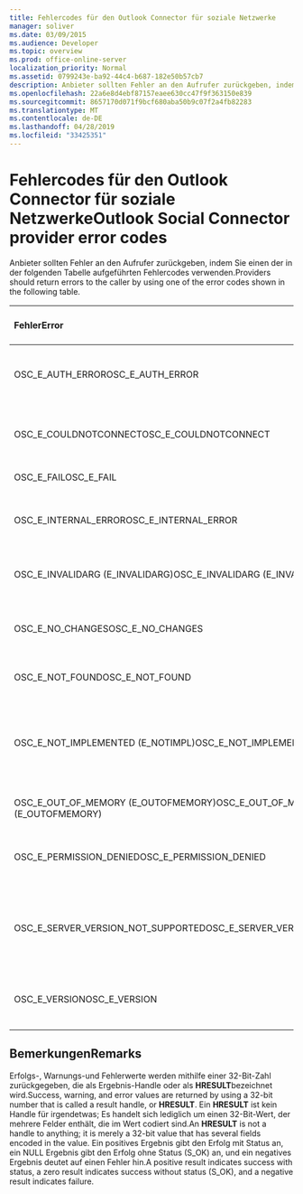 ```yaml
---
title: Fehlercodes für den Outlook Connector für soziale Netzwerke
manager: soliver
ms.date: 03/09/2015
ms.audience: Developer
ms.topic: overview
ms.prod: office-online-server
localization_priority: Normal
ms.assetid: 0799243e-ba92-44c4-b687-182e50b57cb7
description: Anbieter sollten Fehler an den Aufrufer zurückgeben, indem Sie einen der in der folgenden Tabelle aufgeführten Fehlercodes verwenden.
ms.openlocfilehash: 22a6e8d4ebf87157eaee630cc47f9f363150e839
ms.sourcegitcommit: 8657170d071f9bcf680aba50b9c07f2a4fb82283
ms.translationtype: MT
ms.contentlocale: de-DE
ms.lasthandoff: 04/28/2019
ms.locfileid: "33425351"
---
```

# <a name="outlook-social-connector-provider-error-codes"></a><span data-ttu-id="5a642-103">Fehlercodes für den Outlook Connector für soziale Netzwerke</span><span class="sxs-lookup"><span data-stu-id="5a642-103">Outlook Social Connector provider error codes</span></span>

<span data-ttu-id="5a642-104">Anbieter sollten Fehler an den Aufrufer zurückgeben, indem Sie einen der in der folgenden Tabelle aufgeführten Fehlercodes verwenden.</span><span class="sxs-lookup"><span data-stu-id="5a642-104">Providers should return errors to the caller by using one of the error codes shown in the following table.</span></span> 
  
|<span data-ttu-id="5a642-105">**Fehler**</span><span class="sxs-lookup"><span data-stu-id="5a642-105">**Error**</span></span>|<span data-ttu-id="5a642-106">**Fehlercode (hexadezimal)**</span><span class="sxs-lookup"><span data-stu-id="5a642-106">**Error code (hexadecimal)**</span></span>|<span data-ttu-id="5a642-107">**Beschreibung**</span><span class="sxs-lookup"><span data-stu-id="5a642-107">**Description**</span></span>|
|:-----|:-----|:-----|
|<span data-ttu-id="5a642-108">OSC_E_AUTH_ERROR</span><span class="sxs-lookup"><span data-stu-id="5a642-108">OSC_E_AUTH_ERROR</span></span>  <br/> |<span data-ttu-id="5a642-109">0x80041404</span><span class="sxs-lookup"><span data-stu-id="5a642-109">0x80041404</span></span>  <br/> |<span data-ttu-id="5a642-110">Fehler bei der Authentifizierung im Netzwerk des sozialen Netzwerkstandorts.</span><span class="sxs-lookup"><span data-stu-id="5a642-110">Authentication failed on the network of the social network site.</span></span>  <br/> |
|<span data-ttu-id="5a642-111">OSC_E_COULDNOTCONNECT</span><span class="sxs-lookup"><span data-stu-id="5a642-111">OSC_E_COULDNOTCONNECT</span></span>  <br/> |<span data-ttu-id="5a642-112">0x80041402</span><span class="sxs-lookup"><span data-stu-id="5a642-112">0x80041402</span></span>  <br/> |<span data-ttu-id="5a642-113">Es ist keine Verbindung mit dem sozialen Netzwerkstandort verfügbar.</span><span class="sxs-lookup"><span data-stu-id="5a642-113">No connection is available to connect to the social network site.</span></span>  <br/> |
|<span data-ttu-id="5a642-114">OSC_E_FAIL</span><span class="sxs-lookup"><span data-stu-id="5a642-114">OSC_E_FAIL</span></span>  <br/> |<span data-ttu-id="5a642-115">0x80004005</span><span class="sxs-lookup"><span data-stu-id="5a642-115">0x80004005</span></span>  <br/> |<span data-ttu-id="5a642-116">Allgemeiner Fehler.</span><span class="sxs-lookup"><span data-stu-id="5a642-116">General failure error.</span></span>  <br/> |
|<span data-ttu-id="5a642-117">OSC_E_INTERNAL_ERROR</span><span class="sxs-lookup"><span data-stu-id="5a642-117">OSC_E_INTERNAL_ERROR</span></span>  <br/> |<span data-ttu-id="5a642-118">0x80041400</span><span class="sxs-lookup"><span data-stu-id="5a642-118">0x80041400</span></span>  <br/> |<span data-ttu-id="5a642-119">Ein interner Fehler ist aufgrund eines ungültigen Vorgangs aufgetreten.</span><span class="sxs-lookup"><span data-stu-id="5a642-119">An internal error occurred because of an invalid operation.</span></span>  <br/> |
|<span data-ttu-id="5a642-120">OSC_E_INVALIDARG (E_INVALIDARG)</span><span class="sxs-lookup"><span data-stu-id="5a642-120">OSC_E_INVALIDARG (E_INVALIDARG)</span></span>  <br/> |<span data-ttu-id="5a642-121">0x80070057</span><span class="sxs-lookup"><span data-stu-id="5a642-121">0x80070057</span></span>  <br/> |<span data-ttu-id="5a642-122">Ein ungültiges Argument wurde an eine Funktion übergeben.</span><span class="sxs-lookup"><span data-stu-id="5a642-122">An invalid argument was passed to a function.</span></span>  <br/> |
|<span data-ttu-id="5a642-123">OSC_E_NO_CHANGES</span><span class="sxs-lookup"><span data-stu-id="5a642-123">OSC_E_NO_CHANGES</span></span>  <br/> |<span data-ttu-id="5a642-124">0x80041406</span><span class="sxs-lookup"><span data-stu-id="5a642-124">0x80041406</span></span>  <br/> |<span data-ttu-id="5a642-125">Seit der letzten Synchronisierung sind keine Änderungen aufgetreten.</span><span class="sxs-lookup"><span data-stu-id="5a642-125">No changes have occurred since the last synchronization.</span></span>  <br/> |
|<span data-ttu-id="5a642-126">OSC_E_NOT_FOUND</span><span class="sxs-lookup"><span data-stu-id="5a642-126">OSC_E_NOT_FOUND</span></span>  <br/> |<span data-ttu-id="5a642-127">0x80041405</span><span class="sxs-lookup"><span data-stu-id="5a642-127">0x80041405</span></span>  <br/> |<span data-ttu-id="5a642-128">Eine Ressource wurde nicht gefunden.</span><span class="sxs-lookup"><span data-stu-id="5a642-128">A resource cannot be found.</span></span>  <br/> |
|<span data-ttu-id="5a642-129">OSC_E_NOT_IMPLEMENTED (E_NOTIMPL)</span><span class="sxs-lookup"><span data-stu-id="5a642-129">OSC_E_NOT_IMPLEMENTED (E_NOTIMPL)</span></span>  <br/> |<span data-ttu-id="5a642-130">0x80004001</span><span class="sxs-lookup"><span data-stu-id="5a642-130">0x80004001</span></span>  <br/> |<span data-ttu-id="5a642-131">Die Anforderung an den sozialen Netzwerkstandort ist gültig, wurde jedoch nicht vom sozialen Netzwerkstandort implementiert.</span><span class="sxs-lookup"><span data-stu-id="5a642-131">The request to the social network site is valid but has not been implemented by the social network site.</span></span>  <br/> |
|<span data-ttu-id="5a642-132">OSC_E_OUT_OF_MEMORY (E_OUTOFMEMORY)</span><span class="sxs-lookup"><span data-stu-id="5a642-132">OSC_E_OUT_OF_MEMORY (E_OUTOFMEMORY)</span></span>  <br/> |<span data-ttu-id="5a642-133">0x8007000E</span><span class="sxs-lookup"><span data-stu-id="5a642-133">0x8007000E</span></span>  <br/> |<span data-ttu-id="5a642-134">Ein Speicherfehler ist aufgetreten.</span><span class="sxs-lookup"><span data-stu-id="5a642-134">An out-of-memory error occurred.</span></span>  <br/> |
|<span data-ttu-id="5a642-135">OSC_E_PERMISSION_DENIED</span><span class="sxs-lookup"><span data-stu-id="5a642-135">OSC_E_PERMISSION_DENIED</span></span>  <br/> |<span data-ttu-id="5a642-136">0x80041403</span><span class="sxs-lookup"><span data-stu-id="5a642-136">0x80041403</span></span>  <br/> |<span data-ttu-id="5a642-137">Der OSC-Anbieter hat die Berechtigung für die Ressource verweigert.</span><span class="sxs-lookup"><span data-stu-id="5a642-137">The OSC provider denied permission for the resource.</span></span>  <br/> |
|<span data-ttu-id="5a642-138">OSC_E_SERVER_VERSION_NOT_SUPPORTED</span><span class="sxs-lookup"><span data-stu-id="5a642-138">OSC_E_SERVER_VERSION_NOT_SUPPORTED</span></span>  <br/> |<span data-ttu-id="5a642-139">0x80041406</span><span class="sxs-lookup"><span data-stu-id="5a642-139">0x80041406</span></span>  <br/> |<span data-ttu-id="5a642-140">Die Version des Servers zum Konfigurieren des Kontos für soziale Netzwerke wird nicht unterstützt.</span><span class="sxs-lookup"><span data-stu-id="5a642-140">The version of the server to configure the social network account is not supported.</span></span>  <br/> |
|<span data-ttu-id="5a642-141">OSC_E_VERSION</span><span class="sxs-lookup"><span data-stu-id="5a642-141">OSC_E_VERSION</span></span>  <br/> |<span data-ttu-id="5a642-142">0x80041401</span><span class="sxs-lookup"><span data-stu-id="5a642-142">0x80041401</span></span>  <br/> |<span data-ttu-id="5a642-143">Der Anbieter unterstützt diese Version der OSC-Anbieter Erweiterbarkeit nicht.</span><span class="sxs-lookup"><span data-stu-id="5a642-143">The provider does not support this version of OSC provider extensibility.</span></span>  <br/> |
   
## <a name="remarks"></a><span data-ttu-id="5a642-144">Bemerkungen</span><span class="sxs-lookup"><span data-stu-id="5a642-144">Remarks</span></span>

<span data-ttu-id="5a642-145">Erfolgs-, Warnungs-und Fehlerwerte werden mithilfe einer 32-Bit-Zahl zurückgegeben, die als Ergebnis-Handle oder als **HRESULT**bezeichnet wird.</span><span class="sxs-lookup"><span data-stu-id="5a642-145">Success, warning, and error values are returned by using a 32-bit number that is called a result handle, or **HRESULT**.</span></span> <span data-ttu-id="5a642-146">Ein **HRESULT** ist kein Handle für irgendetwas; Es handelt sich lediglich um einen 32-Bit-Wert, der mehrere Felder enthält, die im Wert codiert sind.</span><span class="sxs-lookup"><span data-stu-id="5a642-146">An **HRESULT** is not a handle to anything; it is merely a 32-bit value that has several fields encoded in the value.</span></span> <span data-ttu-id="5a642-147">Ein positives Ergebnis gibt den Erfolg mit Status an, ein NULL Ergebnis gibt den Erfolg ohne Status (S_OK) an, und ein negatives Ergebnis deutet auf einen Fehler hin.</span><span class="sxs-lookup"><span data-stu-id="5a642-147">A positive result indicates success with status, a zero result indicates success without status (S_OK), and a negative result indicates failure.</span></span> 
  

